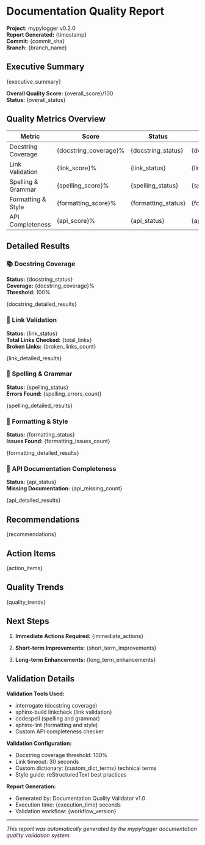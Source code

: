 # Documentation Quality Report

**Project:** mypylogger v0.2.0  
**Report Generated:** {timestamp}  
**Commit:** {commit_sha}  
**Branch:** {branch_name}  

## Executive Summary

{executive_summary}

**Overall Quality Score:** {overall_score}/100  
**Status:** {overall_status}  

## Quality Metrics Overview

| Metric | Score | Status | Details |
|--------|-------|--------|---------|
| Docstring Coverage | {docstring_coverage}% | {docstring_status} | {docstring_details} |
| Link Validation | {link_score}% | {link_status} | {link_details} |
| Spelling & Grammar | {spelling_score}% | {spelling_status} | {spelling_details} |
| Formatting & Style | {formatting_score}% | {formatting_status} | {formatting_details} |
| API Completeness | {api_score}% | {api_status} | {api_details} |

## Detailed Results

### 📚 Docstring Coverage

**Status:** {docstring_status}  
**Coverage:** {docstring_coverage}%  
**Threshold:** 100%  

{docstring_detailed_results}

### 🔗 Link Validation

**Status:** {link_status}  
**Total Links Checked:** {total_links}  
**Broken Links:** {broken_links_count}  

{link_detailed_results}

### 📝 Spelling & Grammar

**Status:** {spelling_status}  
**Errors Found:** {spelling_errors_count}  

{spelling_detailed_results}

### 🎨 Formatting & Style

**Status:** {formatting_status}  
**Issues Found:** {formatting_issues_count}  

{formatting_detailed_results}

### 🔧 API Documentation Completeness

**Status:** {api_status}  
**Missing Documentation:** {api_missing_count}  

{api_detailed_results}

## Recommendations

{recommendations}

## Action Items

{action_items}

## Quality Trends

{quality_trends}


## Next Steps

1. **Immediate Actions Required:**
   {immediate_actions}

2. **Short-term Improvements:**
   {short_term_improvements}

3. **Long-term Enhancements:**
   {long_term_enhancements}

## Validation Details

**Validation Tools Used:**
- interrogate (docstring coverage)
- sphinx-build linkcheck (link validation)
- codespell (spelling and grammar)
- sphinx-lint (formatting and style)
- Custom API completeness checker

**Validation Configuration:**
- Docstring coverage threshold: 100%
- Link timeout: 30 seconds
- Custom dictionary: {custom_dict_terms} technical terms
- Style guide: reStructuredText best practices

**Report Generation:**
- Generated by: Documentation Quality Validator v1.0
- Execution time: {execution_time} seconds
- Validation workflow: {workflow_version}

---

*This report was automatically generated by the mypylogger documentation quality validation system.*